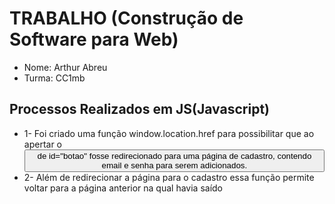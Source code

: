 # TRABALHO (Construção de Software para Web)
* Nome: Arthur Abreu 
* Turma: CC1mb

## Processos Realizados em JS(Javascript)

* 1- Foi criado uma função window.location.href para possibilitar que ao apertar o <button> de id="botao" fosse redirecionado para 
  uma página de cadastro, contendo email e senha para serem adicionados.
* 2- Além de redirecionar a página para o cadastro essa função permite voltar para a página anterior na qual havia saído 
